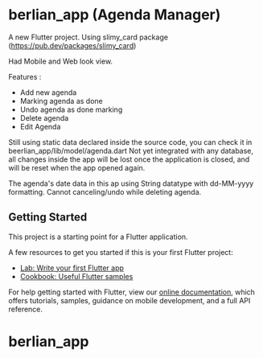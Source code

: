 # berlian_app (Agenda Manager)

A new Flutter project.
Using slimy_card package (https://pub.dev/packages/slimy_card)

Had Mobile and Web look view.

Features : 
- Add new agenda
- Marking agenda as done
- Undo agenda as done marking
- Delete agenda
- Edit Agenda

Still using static data declared inside the source code, you can check it in beerlian_app/lib/model/agenda.dart
Not yet integrated with any database, all changes inside the app will be lost once the application is closed, and will be reset when the app opened again.

The agenda's date data in this ap using String datatype with dd-MM-yyyy formatting.
Cannot canceling/undo while deleting agenda.

## Getting Started

This project is a starting point for a Flutter application.

A few resources to get you started if this is your first Flutter project:

- [Lab: Write your first Flutter app](https://flutter.dev/docs/get-started/codelab)
- [Cookbook: Useful Flutter samples](https://flutter.dev/docs/cookbook)

For help getting started with Flutter, view our
[online documentation](https://flutter.dev/docs), which offers tutorials,
samples, guidance on mobile development, and a full API reference.
# berlian_app

